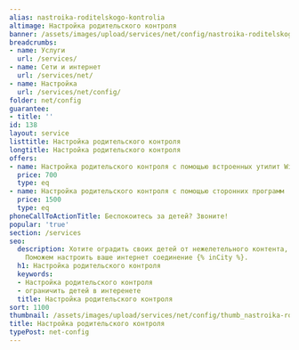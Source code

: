```yaml
---
alias: nastroika-roditelskogo-kontrolia
altimage: Настройка родительского контроля
banner: /assets/images/upload/services/net/config/nastroika-roditelskogo-kontrolia.jpg
breadcrumbs:
- name: Услуги
  url: /services/
- name: Сети и интернет
  url: /services/net/
- name: Настройка
  url: /services/net/config/
folder: net/config
guarantee:
- title: ''
id: 138
layout: service
listtitle: Настройка родительского контроля
longtitle: Настройка родительского контроля
offers:
- name: Настройка родительского контроля с помощью встроенных утилит Windows
  price: 700
  type: eq
- name: Настройка родительского контроля с помощью сторонних программ
  price: 1500
  type: eq
phoneCallToActionTitle: Беспокоитесь за детей? Звоните!
popular: 'true'
section: /services
seo:
  description: Хотите оградить своих детей от нежелетельного контента, 'плохих' сайтов.
    Поможем настроить ваше интернет соединение {% inCity %}.
  h1: Настройка родительского контроля
  keywords:
  - Настройка родительского контроля
  - ограничить детей в интеренете
  title: Настройка родительского контроля
sort: 1100
thumbnail: /assets/images/upload/services/net/config/thumb_nastroika-roditelskogo-kontrolia.jpg
title: Настройка родительского контроля
typePost: net-config
---
```

